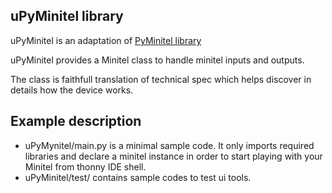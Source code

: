 ## uPyMinitel library 

uPyMinitel is an adaptation of [PyMinitel library](https://github.com/Zigazou/PyMinitel)

uPyMinitel provides a Minitel class to handle minitel inputs and outputs.

The class is faithfull translation of technical spec which helps discover in details how the device works.

## Example description

* uPyMynitel/main.py is a minimal sample code. It only imports required libraries and declare a minitel instance in order to start playing with your Minitel from thonny IDE shell. 
* uPyMinitel/test/ contains sample codes to test  ui tools.
